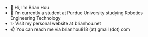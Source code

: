 - 👋 Hi, I’m Brian Hou
- 🌱 I’m currently a student at Purdue University studying Robotics Engineering Technology
- ✨ Visit my personal website at brianhou.net
- 📫 You can reach me via brianhou818 (at) gmail (dot) com

<!---
Brian-Hou-818/Brian-Hou-818 is a ✨ special ✨ repository because its `README.md` (this file) appears on your GitHub profile.
You can click the Preview link to take a look at your changes.
--->
